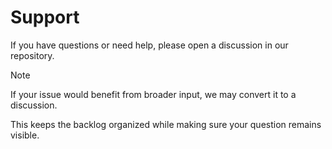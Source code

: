 # Support

If you have questions or need help, please open a discussion in our repository.

> [!NOTE]
> If your issue would benefit from broader input, we may convert it to a discussion.
>
> This keeps the backlog organized while making sure your question remains visible.
